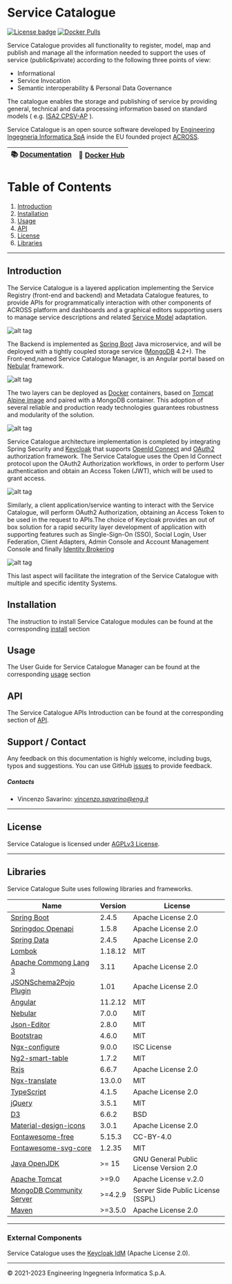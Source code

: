 # Service Catalogue

[![License badge](https://img.shields.io/github/license/OPSILab/Idra.svg)](https://opensource.org/licenses/AGPL-3.0)
[![Docker Pulls](https://img.shields.io/docker/pulls/capesuite/service-catalog)](https://hub.docker.com/r/capesuite/service-catalog)


Service Catalogue provides all functionality to register, model, map and publish and manage all the information needed to support the uses of service (public&private) according to the following three points of view:

- Informational
- Service Invocation
- Semantic interoperability & Personal Data Governance

The catalogue enables the storage and publishing of service by providing general, technical and data processing information based on standard models ( e.g. [ISA2 CPSV-AP](https://joinup.ec.europa.eu/collection/semantic-interoperability-community-semic/solution/core-public-service-vocabulary-application-profile/about) ).

Service Catalogue is an open source software developed by
[Engineering Ingegneria Informatica SpA](http://www.eng.it) inside the EU founded project [ACROSS](https://across-h2020.eu/).

| :books: [Documentation](https://service-catalogue.readthedocs.io/) | :whale: [Docker Hub](https://hub.docker.com/u/capesuite)|
|---|---|

# Table of Contents
1. [Introduction](#introduction)
2. [Installation](#installation)
3. [Usage](#usage)
4. [API](#api)
5. [License](#license)
6. [Libraries](#libraries)


--------------------


## Introduction

The Service Catalogue is a layered application implementing the Service Registry (front-end and backend) and Metadata Catalogue features, to provide APIs for programmatically interaction with other components of ACROSS platform and dashboards and a graphical editors supporting users to manage service descriptions and related [Service Model](./docs/model/index.md) adaptation.

![alt tag](./docs/sc-architecture.png "Service Catalogue architecture")

The Backend is implemented as [Spring
Boot](https://spring.io/projects/spring-boot) Java microservice, and
will be deployed with a tightly coupled storage service
([MongoDB](https://www.mongodb.com/) 4.2+). The Front-end,named Service Catalogue Manager, is an Angular
portal based on [Nebular](https://akveo.github.io/nebular/) framework.

![alt tag](./docs/sc-tech-layers.png "Service Catalogue Layers")

The two layers can be deployed as [Docker](https://www.docker.com/)
containers, based on [Tomcat Alpine
image](https://hub.docker.com/_/tomcat) and paired with a MongoDB
container. This adoption of several reliable and production ready
technologies guarantees robustness and modularity of the solution.

![alt tag](./docs/sc-techs.png "Service Catalogue Technologies")

Service Catalogue architecture implementation is completed by
integrating Spring Security and [Keycloak](https://www.keycloak.org/)
that supports [OpenId Connect](https://openid.net/connect/) and
[OAuth2](https://oauth.net/2/) authorization framework. The Service
Catalogue uses the Open Id Connect protocol upon the OAuth2
Authorization workflows, in order to perform User authentication and
obtain an Access Token (JWT), which will be used to grant access.


![alt tag](./docs/sc-auth-layer.png "Service Catalogue Authentication layer")

Similarly, a client application/service wanting to interact with the
Service Catalogue, will perform OAuth2 Authorization, obtaining an
Access Token to be used in the request to APIs.The choice of Keycloak
provides an out of box solution for a rapid security layer development
of application with supporting features such as Single-Sign-On (SSO),
Social Login, User Federation, Client Adapters, Admin Console and
Account Management Console and finally [Identity
Brokering](https://www.keycloak.org/docs/latest/server_admin/#_identity_broker)


![alt tag](./docs/sc-keycloak-proxy.png "Keycloak identity brokering")

This last aspect will facilitate the integration of the Service Catalogue with multiple and specific identity Systems.

## Installation
The instruction to install Service Catalogue modules can be found at the corresponding [install](./docs/install/index.md) section



## Usage

The User Guide for Service Catalogue Manager can be found at the corresponding [usage](./docs/usage/index.md) section

## API
The Service Catalogue APIs Introduction can be found at the corresponding section of
[API](./docs/api/index.md).



## Support / Contact

Any feedback on this documentation is highly welcome, including bugs, typos and suggestions. You can use GitHub [issues](https://github.com/OPSILab/Service-Catalogue/issues)
to provide feedback.

##### Contacts

-   Vincenzo Savarino: [_vincenzo.savarino@eng.it_](mailto:vincenzo.savarino@eng.it)

---

## License

Service Catalogue is licensed under [AGPLv3 License](./LICENSE).

---
## Libraries

Service Catalogue Suite uses following libraries and frameworks.

| Name                                                                                    | Version       | License                           |
|-----------------------------------------------------------------------------------------|---------------|-----------------------------------|
| [Spring Boot](https://spring.io/projects/spring-boot)                                   | 2.4.5         | Apache License 2.0                |
| [Springdoc Openapi](https://springdoc.org)                                              | 1.5.8         | Apache License 2.0                |
| [Spring Data](https://spring.io/projects/spring-data)                                   | 2.4.5         | Apache License 2.0                |
| [Lombok](https://projectlombok.org/)                                                    | 1.18.12       | MIT                               |
| [Apache Commong Lang 3](https://commons.apache.org)                                     | 3.11          | Apache License 2.0                |
| [JSONSchema2Pojo Plugin](http://jsonschema2pojo.org)                                    | 1.01          | Apache License 2.0                |
| [Angular](angular.io)                                                                   | 11.2.12       | MIT                               |
| [Nebular](https://akveo.github.io/nebular)                                              | 7.0.0         | MIT                               |
| [Json-Editor](https://github.com/json-editor/json-editor)                               | 2.8.0         | MIT                               |
| [Bootstrap](https://getbootstrap.com )                                                  | 4.6.0         | MIT                               |
| [Ngx-configure](https://github.com/catrielmuller/ngx-configure)                         | 9.0.0         | ISC License                       |
| [Ng2-smart-table](https://akveo.github.io/ng2-smart-table)                              | 1.7.2         | MIT                               |
| [Rxjs](https://rxjs.dev/guide/overview)                                                 | 6.6.7         | Apache License 2.0                |
| [Ngx-translate](http://www.ngx-translate.com/)                                          | 13.0.0        | MIT                               |
| [TypeScript](https://www.typescriptlang.org)                                            | 4.1.5         | Apache License 2.0                |
| [jQuery](jquery.com)                                                                    | 3.5.1         | MIT                               |
| [D3](https://d3js.org)                                                                  | 6.6.2         | BSD                               |
| [Material-design-icons](https://github.com/google/material-design-icons)                | 3.0.1         | Apache License 2.0                |
| [Fontawesome-free](https://fontawesome.com)                                             | 5.15.3        | CC-BY-4.0                         |
| [Fontawesome-svg-core](https://www.npmjs.com/package/@fortawesome/fontawesome-svg-core) | 1.2.35        | MIT                               |                                                                  |               |                                   |
| [Java OpenJDK](https://openjdk.java.net/)                                                                      | >= 15                 | GNU General Public License Version 2.0  |
| [Apache Tomcat](https://tomcat.apache.org)                                                                     | >=9.0                | Apache License v.2.0                    |
| [MongoDB Community Server](www.mongodb.com)                                                                    | >=4.2.9              | Server Side Public License (SSPL)       |
| [Maven](https://maven.apache.org)                                                                              | >=3.5.0              | Apache License 2.0                      |
---

### External Components

Service Catalogue uses the [Keycloak IdM](https://www.keycloak.org/) (Apache License 2.0).

---


© 2021-2023 Engineering Ingegneria Informatica S.p.A.

